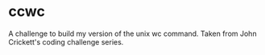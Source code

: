 # ccwc
A challenge to build my version of the unix wc command. Taken from John Crickett's coding challenge series.
